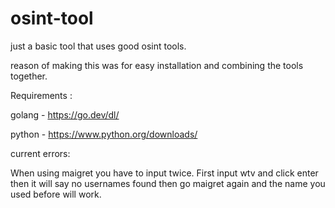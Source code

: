 # osint-tool

just a basic tool that uses good osint tools.

reason of making this was for easy installation and combining the tools together.

Requirements :

golang - https://go.dev/dl/

python - https://www.python.org/downloads/


current errors:

When using maigret you have to input twice. First input wtv and click enter then it will say no usernames found then go maigret again and the name you used before will work.
